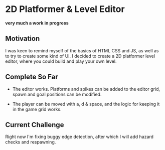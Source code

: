 <h1>2D Platformer & Level Editor</h1>

**very much a work in progress**

<h2>Motivation</h2>

I was keen to remind myself of the basics of HTML CSS and JS, as well as to try to create some kind of UI. I decided to create a 2D platformer level editor, where you could build and play your own level.

<h2>Complete So Far</h2>

- The editor works. Platforms and spikes can be added to the editor grid, spawn and goal positions can be modified.

- The player can be moved with a, d & space, and the logic for keeping it in the game grid works.

<h2>Current Challenge</h2>

Right now I'm fixing buggy edge detection, after which I will add hazard checks and respawning.
